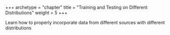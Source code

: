+++
archetype = "chapter"
title = "Training and Testing on Different Distributions"
weight = 5
+++

Learn how to properly incorporate data from different sources with different distributions
